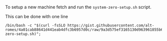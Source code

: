 To setup a new machine fetch and run the `system-zero-setup.sh` script.

This can be done with one line
```
/bin/bash -c "$(curl -fsSLO https://gist.githubusercontent.com/alt-romes/4a01cab88641d441eab4dfc3b6957d0c/raw/9a3d575ef3165130d963961855b672668bc0b183/system-zero-setup.sh)";
```
